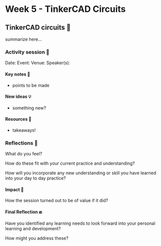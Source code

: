 # Week 5 - TinkerCAD Circuits

## TinkerCAD circuits 📰

summarize here...

### Activity session 🏫

Date: Event: Venue: Speaker(s):

#### Key notes 📝

* points to be made

#### New ideas 💡

* something new?

#### Resources 🎁

* takeaways!

### Reflections 🔮

What do you feel?

How do these fit with your current practice and understanding?

How will you incorporate any new understanding or skill you have learned into your day to day practice?

#### Impact 🚀

How the session turned out to be of value if it did?

#### Final Reflection 🔚

Have you identified any learning needs to look forward into your personal learning and development?

How might you address these?
